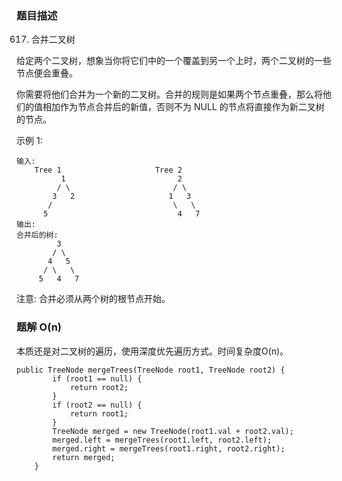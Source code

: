 ### 题目描述
617. 合并二叉树

给定两个二叉树，想象当你将它们中的一个覆盖到另一个上时，两个二叉树的一些节点便会重叠。

你需要将他们合并为一个新的二叉树。合并的规则是如果两个节点重叠，那么将他们的值相加作为节点合并后的新值，否则不为 NULL 的节点将直接作为新二叉树的节点。


示例 1:


```
输入: 
	Tree 1                     Tree 2                  
          1                         2                             
         / \                       / \                            
        3   2                     1   3                        
       /                           \   \                      
      5                             4   7                  
输出: 
合并后的树:
	     3
	    / \
	   4   5
	  / \   \ 
	 5   4   7   
```

注意: 合并必须从两个树的根节点开始。

### 题解 O(n)

本质还是对二叉树的遍历，使用深度优先遍历方式。时间复杂度O(n)。

```$java
public TreeNode mergeTrees(TreeNode root1, TreeNode root2) {
        if (root1 == null) {
            return root2;
        }
        if (root2 == null) {
            return root1;
        }
        TreeNode merged = new TreeNode(root1.val + root2.val);
        merged.left = mergeTrees(root1.left, root2.left);
        merged.right = mergeTrees(root1.right, root2.right);
        return merged;
    }
```


